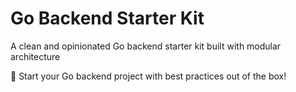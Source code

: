 # Go Backend Starter Kit

A clean and opinionated Go backend starter kit built with modular architecture

🚀 Start your Go backend project with best practices out of the box!
